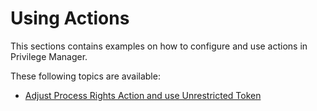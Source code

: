 [title]: # (Using Actions)
[tags]: # (application control, policies)
[priority]: # (5501)
# Using Actions

This sections contains examples on how to configure and use actions in Privilege Manager.

These following topics are available:

* [Adjust Process Rights Action and use Unrestricted Token](unrestricted-token.md)
